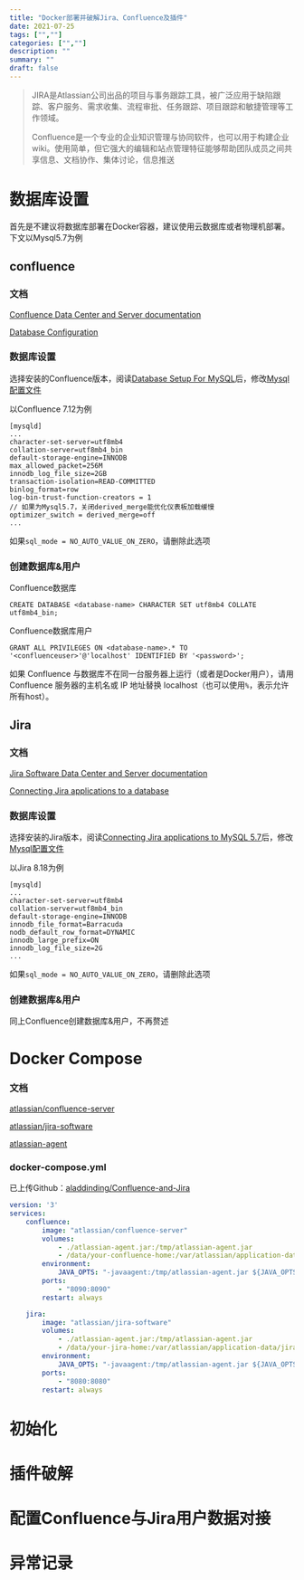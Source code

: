 ```yaml
---
title: "Docker部署并破解Jira、Confluence及插件"
date: 2021-07-25
tags: ["",""]
categories: ["",""]
description: ""
summary: ""
draft: false
---
```


> JIRA是Atlassian公司出品的项目与事务跟踪工具，被广泛应用于缺陷跟踪、客户服务、需求收集、流程审批、任务跟踪、项目跟踪和敏捷管理等工作领域。
>
> Confluence是一个专业的企业知识管理与协同软件，也可以用于构建企业wiki。使用简单，但它强大的编辑和站点管理特征能够帮助团队成员之间共享信息、文档协作、集体讨论，信息推送

# 数据库设置

首先是不建议将数据库部署在Docker容器，建议使用云数据库或者物理机部署。下文以Mysql5.7为例

## confluence

### 文档

[Confluence Data Center and Server documentation](https://confluence.atlassian.com/doc/confluence-data-center-and-server-documentation-135922.html)

[Database Configuration](https://confluence.atlassian.com/doc/database-configuration-159764.html)

### 数据库设置

选择安装的Confluence版本，阅读[Database Setup For MySQL](https://confluence.atlassian.com/doc/database-setup-for-mysql-128747.html)后，修改[Mysql配置文件](https://dev.mysql.com/doc/refman/5.7/en/option-files.html)

以Confluence 7.12为例

```
[mysqld]
...
character-set-server=utf8mb4 
collation-server=utf8mb4_bin
default-storage-engine=INNODB
max_allowed_packet=256M 
innodb_log_file_size=2GB
transaction-isolation=READ-COMMITTED
binlog_format=row
log-bin-trust-function-creators = 1
// 如果为Mysql5.7，关闭derived_merge能优化仪表板加载缓慢
optimizer_switch = derived_merge=off
...
```

如果`sql_mode = NO_AUTO_VALUE_ON_ZERO`，请删除此选项

### 创建数据库&用户

Confluence数据库

```mysql
CREATE DATABASE <database-name> CHARACTER SET utf8mb4 COLLATE utf8mb4_bin;
```

Confluence数据库用户

```mysql
GRANT ALL PRIVILEGES ON <database-name>.* TO '<confluenceuser>'@'localhost' IDENTIFIED BY '<password>';
```

如果 Confluence 与数据库不在同一台服务器上运行（或者是Docker用户），请用 Confluence 服务器的主机名或 IP 地址替换 localhost（也可以使用`%`，表示允许所有host）。

## Jira

### 文档

[Jira Software Data Center and Server documentation](https://confluence.atlassian.com/jirasoftwareserver)

[Connecting Jira applications to a database](https://confluence.atlassian.com/adminjiraserver/connecting-jira-applications-to-a-database-938846850.html)

### 数据库设置

选择安装的Jira版本，阅读[Connecting Jira applications to MySQL 5.7](https://confluence.atlassian.com/adminjiraserver/connecting-jira-applications-to-mysql-5-7-966063305.html)后，修改[Mysql配置文件](https://dev.mysql.com/doc/refman/5.7/en/option-files.html)

以Jira 8.18为例

```mysql
[mysqld]
...
character-set-server=utf8mb4 
collation-server=utf8mb4_bin
default-storage-engine=INNODB
innodb_file_format=Barracuda
nodb_default_row_format=DYNAMIC
innodb_large_prefix=ON
innodb_log_file_size=2G
...
```

如果`sql_mode = NO_AUTO_VALUE_ON_ZERO`，请删除此选项

### 创建数据库&用户

同上Confluence创建数据库&用户，不再赘述

# Docker Compose

### 文档

[atlassian/confluence-server](https://hub.docker.com/r/atlassian/confluence-server)

[atlassian/jira-software](https://hub.docker.com/r/atlassian/jira-software)

[atlassian-agent](https://gitee.com/pengzhile/atlassian-agent)

### docker-compose.yml

已上传Github：[aladdinding/Confluence-and-Jira](https://github.com/aladdinding/Confluence-and-Jira)

```yaml
version: '3'
services:
    confluence:
        image: "atlassian/confluence-server"
        volumes: 
            - ./atlassian-agent.jar:/tmp/atlassian-agent.jar
            - /data/your-confluence-home:/var/atlassian/application-data/confluence
        environment: 
            JAVA_OPTS: "-javaagent:/tmp/atlassian-agent.jar ${JAVA_OPTS}"
        ports: 
            - "8090:8090"
        restart: always

    jira:
        image: "atlassian/jira-software"
        volumes: 
            - ./atlassian-agent.jar:/tmp/atlassian-agent.jar
            - /data/your-jira-home:/var/atlassian/application-data/jira
        environment: 
            JAVA_OPTS: "-javaagent:/tmp/atlassian-agent.jar ${JAVA_OPTS}"
        ports: 
            - "8080:8080"
        restart: always
```

# 初始化



# 插件破解

# 配置Confluence与Jira用户数据对接

# 异常记录
